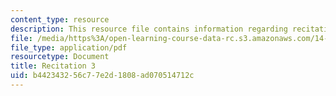 ```yaml
---
content_type: resource
description: This resource file contains information regarding recitation 3.
file: /media/https%3A/open-learning-course-data-rc.s3.amazonaws.com/14-384-time-series-analysis-fall-2013/b442343256c77e2d1808ad070514712c_MIT14_384F13_rec3.pdf
file_type: application/pdf
resourcetype: Document
title: Recitation 3
uid: b4423432-56c7-7e2d-1808-ad070514712c
---
```

